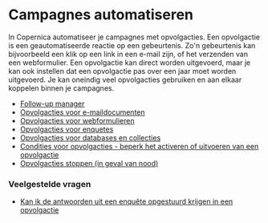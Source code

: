 # Campagnes automatiseren

In Copernica automatiseer je campagnes met opvolgacties. Een opvolgactie
is een geautomatiseerde reactie op een gebeurtenis. Zo'n gebeurtenis kan
bijvoorbeeld een klik op een link in een e-mail zijn, of het verzenden
van een webformulier. Een opvolgactie kan direct worden uitgevoerd, maar
je kan ook instellen dat een opvolgactie pas over een jaar moet worden
uitgevoerd. Je kan oneindig veel opvolgacties gebruiken en aan elkaar
koppelen binnen je campagnes.

-   [Follow-up
    manager](./follow-up-manager.md)
-   [Opvolgacties voor
    e-maildocumenten](./follow-up-actions-for-email-documents.md)
-   [Opvolgacties voor
    webformulieren](./follow-up-actions-for-web-forms.md)
-   [Opvolgacties voor
    enquetes](./follow-up-actions-for-surveys.md)
-   [Opvolgacties voor databases en
    collecties](./follow-up-actions-for-databases-and-collections.md)
-   [Condities voor opvolgacties - beperk het activeren of uitvoeren van
    een
    opvolgactie](./conditions-for-follow-ups.md)
-   [Opvolgacties stoppen (in geval van
    nood)](./stop-follow-ups.md)

### Veelgestelde vragen

-   [Kan ik de antwoorden uit een enquête opgestuurd krijgen in een
    opvolgactie](./how-to-receive-the-answers-given-in-a-survey-by-email.md)
